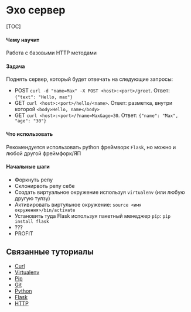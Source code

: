 # Эхо сервер

[TOC]

#### Чему научит

Работа с базовыми HTTP методами

#### Задача

Поднять сервер, который будет отвечать на следующие запросы:

- POST `curl -d "name=Max" -X POST <host>:<port>/greet`. Ответ: `{"text": "Hello, max"}`
- GET `curl <host>:<port>/hello/<name>`. Ответ: разметка, внутри которой `<body>Hello, name</body>`
- GET `curl <host>:<port>/?name=Max&age=30`. Ответ: `{"name": "Max", "age": "30"}`

#### Что использовать

Рекомендуется использовать python фреймворк `Flask`, но можно и любой другой фреймфорк/ЯП

#### Начальные шаги

- Форкнуть репу
- Склонирвоть репу себе
- Создать виртуальное окружение используя `virtualenv` (или любую другую тулзу)
- Активировать виртульное окружение: `source <имя окружения>/bin/activate`
- Установить туда Flask используя пакетный менеджер `pip`: `pip install flask`
- ???
- PROFIT 

## Связанные туториалы

- [Curl](https://juniorlab.ru/tutorials/curl)
- [Virtualenv](https://juniorlab.ru/tutorials/virtualenv)
- [Pip](https://juniorlab.ru/tutorials/pip)
- [Git](https://juniorlab.ru/tutorials/git)
- [Python](https://juniorlab.ru/tutorials/python)
- [Flask](https://juniorlab.ru/tutorials/flask)
- [HTTP](https://juniorlab.ru/tutorials/http)






